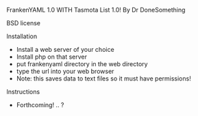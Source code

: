 FrankenYAML 1.0 WITH Tasmota List 1.0!
By Dr DoneSomething

BSD license


Installation
- Install a web server of your choice
- Install php on that server
- put frankenyaml directory in the web directory
- type the url into your web browser
- Note: this saves data to text files so it must have permissions!

Instructions
- Forthcoming! .. ?
